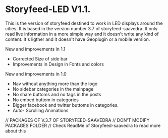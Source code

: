 # Storyfeed-LED V1.1.
This is the version of storyfeed destined to work in LED displays around the cities. It is based in the version number 3.7 of storyfeed-saavedra.
It only read live information in a more simple way and it doesn't write any kind of content. It's ligther and it doesn't have Geoplugin or a mobile version.


New and improvements in 1.1
- Corrected Size of side bar
- Improvements in Design in Fonts and colors

New and improvements in 1.0
- Nav without anything more than the logo
- No sidebar categories in the mainpage
- No share buttoms and no tags in the posts
- No embed buttom in categories
- Bigger facebook and twitter buttoms in categories.
- Auto- Scrolling Animations



// PACKAGES OF V.3.7 OF STORYFEED-SAAVEDRA
// DON'T MODIFY PACKAGES FOLDER
// Check ReadMe of Storyfeed-saavedra to read more about this

